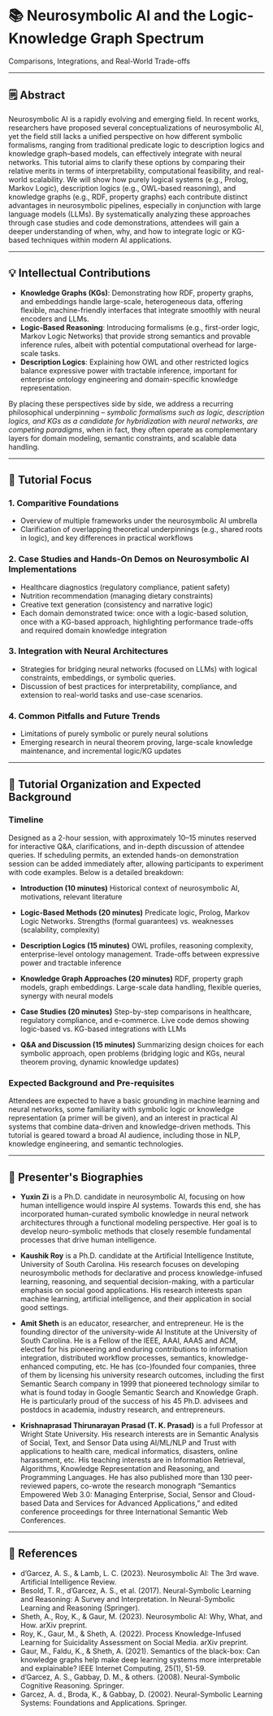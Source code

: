 # 📚 Neurosymbolic AI and the Logic-Knowledge Graph Spectrum
Comparisons, Integrations, and Real-World Trade-offs

---

## 🗒️ Abstract
Neurosymbolic AI is a rapidly evolving and emerging field. In recent works, researchers have proposed several conceptualizations of neurosymbolic AI, yet the field still lacks a unified perspective on how different symbolic formalisms, ranging from traditional predicate logic to description logics and knowledge graph–based models, can effectively integrate with neural networks. This tutorial aims to clarify these options by comparing their relative merits in terms of interpretability, computational feasibility, and real-world scalability. We will show how purely logical systems (e.g., Prolog, Markov Logic), description logics (e.g., OWL-based reasoning), and knowledge graphs (e.g., RDF, property graphs) each contribute distinct advantages in neurosymbolic pipelines, especially in conjunction with large language models (LLMs). By systematically analyzing these approaches through case studies and code demonstrations, attendees will gain a deeper understanding of when, why, and how to integrate logic or KG-based techniques within modern AI applications.

---

## 💡 Intellectual Contributions

* **Knowledge Graphs (KGs)**: Demonstrating how RDF, property graphs, and embeddings handle large-scale, heterogeneous data, offering flexible, machine-friendly interfaces that integrate smoothly with neural encoders and LLMs.
* **Logic-Based Reasoning**: Introducing formalisms (e.g., first-order logic, Markov Logic Networks) that provide strong semantics and provable inference rules, albeit with potential computational overhead for large-scale tasks.
* **Description Logics**: Explaining how OWL and other restricted logics balance expressive power with tractable inference, important for enterprise ontology engineering and domain-specific knowledge representation.

By placing these perspectives side by side, we address a recurring philosophical underpinning –  _symbolic formalisms such as logic, description logics, and KGs as a candidate for hybridization with neural networks, are competing paradigms_, when in fact, they often operate as complementary layers for domain modeling, semantic constraints, and scalable data handling.

---

## 🎯 Tutorial Focus

### 1. Comparitive Foundations
* Overview of multiple frameworks under the neurosymbolic AI umbrella
* Clarification of overlapping theoretical underpinnings (e.g., shared roots in logic), and key differences in practical workflows

### 2. Case Studies and Hands-On Demos on Neurosymbolic AI Implementations
* Healthcare diagnostics (regulatory compliance, patient safety)
* Nutrition recommendation (managing dietary constraints)
* Creative text generation (consistency and narrative logic)
* Each domain demonstrated twice: once with a logic-based solution, once with a KG-based approach, highlighting performance trade-offs and required domain knowledge integration

### 3. Integration with Neural Architectures
* Strategies for bridging neural networks (focused on LLMs) with logical constraints, embeddings, or symbolic queries.
* Discussion of best practices for interpretability, compliance, and extension to real-world tasks and use-case scenarios.

### 4. Common Pitfalls and Future Trends
* Limitations of purely symbolic or purely neural solutions
* Emerging research in neural theorem proving, large-scale knowledge maintenance, and incremental logic/KG updates

---

## 📑 Tutorial Organization and Expected Background

### Timeline
Designed as a 2-hour session, with approximately 10–15 minutes reserved for interactive Q&A, clarifications, and in-depth discussion of attendee queries. If scheduling permits, an extended hands-on demonstration session can be added immediately after, allowing participants to experiment with code examples. Below is a detailed breakdown:

* **Introduction (10 minutes)**
 Historical context of neurosymbolic AI, motivations, relevant literature

* **Logic-Based Methods (20 minutes)**
 Predicate logic, Prolog, Markov Logic Networks. Strengths (formal guarantees) vs. weaknesses (scalability, complexity)

* **Description Logics (15 minutes)**
 OWL profiles, reasoning complexity, enterprise-level ontology management. Trade-offs between expressive power and tractable inference

* **Knowledge Graph Approaches (20 minutes)**
 RDF, property graph models, graph embeddings. Large-scale data handling, flexible queries, synergy with neural models

* **Case Studies (20 minutes)**
 Step-by-step comparisons in healthcare, regulatory compliance, and e-commerce. Live code demos showing logic-based vs. KG-based integrations with LLMs

* **Q&A and Discussion (15 minutes)**
 Summarizing design choices for each symbolic approach, open problems (bridging logic and KGs, neural theorem proving, dynamic knowledge updates)

### Expected Background and Pre-requisites
Attendees are expected to have a basic grounding in machine learning and neural networks, some familiarity with symbolic logic or knowledge representation (a primer will be given), and an interest in practical AI systems that combine data-driven and knowledge-driven methods. This tutorial is geared toward a broad AI audience, including those in NLP, knowledge engineering, and semantic technologies.

---

## 🔖 Presenter's Biographies
* **Yuxin Zi** is a Ph.D. candidate in neurosymbolic AI, focusing on how human intelligence would inspire AI systems. Towards this end, she has incorporated human-curated symbolic knowledge in neural network architectures through a functional modeling perspective. Her goal is to develop neuro-symbolic methods that closely resemble fundamental processes that drive human intelligence.
  
* **Kaushik Roy** is a Ph.D. candidate at the  Artificial Intelligence Institute, University of South Carolina. His research focuses on developing neurosymbolic methods for declarative and process knowledge-infused learning, reasoning, and sequential decision-making, with a particular emphasis on social good applications. His research interests span machine learning, artificial intelligence, and their application in social good settings.
  
* **Amit Sheth** is an educator, researcher, and entrepreneur. He is the founding director of the university-wide AI Institute at the University of South Carolina. He is a Fellow of the IEEE, AAAI, AAAS and ACM, elected for his pioneering and enduring contributions to information integration,  distributed workflow processes, semantics, knowledge-enhanced computing, etc. He has (co-)founded four companies, three of them by licensing his university research outcomes, including the first Semantic Search company in 1999 that pioneered technology similar to what is found today in Google Semantic Search and Knowledge Graph. He is particularly proud of the success of his 45 Ph.D. advisees and postdocs in academia, industry research, and entrepreneurs.
  
* **Krishnaprasad Thirunarayan Prasad (T. K. Prasad)** is a full Professor at Wright State University. His research interests are in Semantic Analysis of Social, Text, and Sensor Data using AI/ML/NLP and Trust with applications to health care, medical informatics, disasters, online harassment, etc. His teaching interests are in Information Retrieval, Algorithms, Knowledge Representation and Reasoning, and Programming Languages. He has also published more than 130 peer-reviewed papers, co-wrote the research monograph “Semantics Empowered Web 3.0: Managing Enterprise, Social, Sensor and Cloud-based Data and Services for Advanced Applications,” and edited conference proceedings for three International Semantic Web Conferences.

---

## 🔗 References
* d’Garcez, A. S., & Lamb, L. C. (2023). Neurosymbolic AI: The 3rd wave. Artificial Intelligence Review.
* Besold, T. R., d’Garcez, A. S., et al. (2017). Neural-Symbolic Learning and Reasoning: A Survey and Interpretation. In Neural-Symbolic Learning and Reasoning (Springer).
* Sheth, A., Roy, K., & Gaur, M. (2023). Neurosymbolic AI: Why, What, and How. arXiv preprint.
* Roy, K., Gaur, M., & Sheth, A. (2022). Process Knowledge-Infused Learning for Suicidality Assessment on Social Media. arXiv preprint.
* Gaur, M., Faldu, K., & Sheth, A. (2021). Semantics of the black-box: Can knowledge graphs help make deep learning systems more interpretable and explainable? IEEE Internet Computing, 25(1), 51-59.
* d’Garcez, A. S., Gabbay, D. M., & others. (2008). Neural-Symbolic Cognitive Reasoning. Springer.
* Garcez, A. d., Broda, K., & Gabbay, D. (2002). Neural-Symbolic Learning Systems: Foundations and Applications. Springer.
